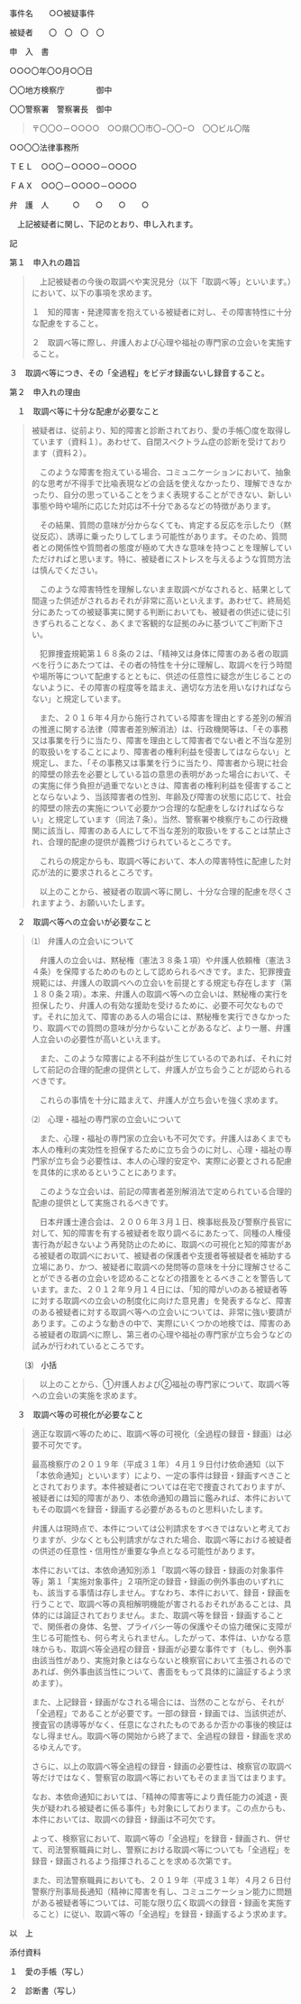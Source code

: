 事件名　　○○被疑事件

被疑者　　〇　〇　〇　〇

申　入　書

○○○〇年〇○月○〇日

〇〇地方検察庁　　　　御中

〇〇警察署　警察署長　御中

> 〒〇〇○－○○○○　○○県〇〇市〇−〇〇−○　〇〇ビル〇階

○○〇〇法律事務所

ＴＥＬ　○○〇－○○○○－○○○○

ＦＡＸ　○○〇－○○○○－○○○○

弁　護　人　　　○　　○　　○　　○

　上記被疑者に関し、下記のとおり、申し入れます。

記

第１　申入れの趣旨

> 　上記被疑者の今後の取調べや実況見分（以下「取調べ等」といいます。）において、以下の事項を求めます。
>
> １　知的障害・発達障害を抱えている被疑者に対し、その障害特性に十分な配慮をすること。
>
> ２　取調べ等に際し、弁護人および心理や福祉の専門家の立会いを実施すること。

３　取調べ等につき、その「全過程」をビデオ録画ないし録音すること。

第２　申入れの理由

　１　取調べ等に十分な配慮が必要なこと

> 被疑者は、従前より、知的障害と診断されており、愛の手帳〇度を取得しています（資料１）。あわせて、自閉スペクトラム症の診断を受けております（資料２）。
>
> 　このような障害を抱えている場合、コミュニケーションにおいて、抽象的な思考が不得手で比喩表現などの会話を使えなかったり、理解できなかったり、自分の思っていることをうまく表現することができない、新しい事態や時や場所に応じた対応は不十分であるなどの特徴があります。
>
> 　その結果、質問の意味が分からなくても、肯定する反応を示したり（黙従反応）、誘導に乗ったりしてしまう可能性があります。そのため、質問者との関係性や質問者の態度が極めて大きな意味を持つことを理解していただければと思います。特に、被疑者にストレスを与えるような質問方法は慎んでください。
>
> 　このような障害特性を理解しないまま取調べがなされると、結果として間違った供述がされるおそれが非常に高いといえます。あわせて、終局処分にあたっての被疑事実に関する判断においても、被疑者の供述に徒に引きずられることなく、あくまで客観的な証拠のみに基づいてご判断下さい。
>
> 　犯罪捜査規範第１６８条の２は、「精神又は身体に障害のある者の取調べを行うにあたつては、その者の特性を十分に理解し、取調べを行う時間や場所等について配慮するとともに、供述の任意性に疑念が生じることのないように、その障害の程度等を踏まえ、適切な方法を用いなければならない」と規定しています。
>
> 　また、２０１６年４月から施行されている障害を理由とする差別の解消の推進に関する法律（障害者差別解消法）は、行政機関等は、「その事務又は事業を行うに当たり、障害を理由として障害者でない者と不当な差別的取扱いをすることにより、障害者の権利利益を侵害してはならない」と規定し、また、「その事務又は事業を行うに当たり、障害者から現に社会的障壁の除去を必要としている旨の意思の表明があった場合において、その実施に伴う負担が過重でないときは、障害者の権利利益を侵害することとならないよう、当該障害者の性別、年齢及び障害の状態に応じて、社会的障壁の除去の実施について必要かつ合理的な配慮をしなければならない」と規定しています（同法７条）。当然、警察署や検察庁もこの行政機関に該当し、障害のある人にして不当な差別的取扱いをすることは禁止され、合理的配慮の提供が義務づけられているところです。
>
> 　これらの規定からも、取調べ等において、本人の障害特性に配慮した対応が法的に要求されるところです。
>
> 　以上のことから、被疑者の取調べ等に関し、十分な合理的配慮を尽くされますよう、お願いいたします。

　２　取調べ等への立会いが必要なこと

> ⑴　弁護人の立会いについて
>
> 　弁護人の立会いは、黙秘権（憲法３８条１項）や弁護人依頼権（憲法３４条）を保障するためのものとして認められるべきです。また、犯罪捜査規範には、弁護人の取調べへの立会いを前提とする規定も存在します（第１８０条２項）。本来、弁護人の取調べ等への立会いは、黙秘権の実行を担保したり、弁護人の有効な援助を受けるために、必要不可欠なものです。それに加えて、障害のある人の場合には、黙秘権を実行できなかったり、取調べでの質問の意味が分からないことがあるなど、より一層、弁護人立会いの必要性が高いといえます。
>
> 　また、このような障害による不利益が生じているのであれば、それに対して前記の合理的配慮の提供として、弁護人が立ち会うことが認められるべきです。
>
> 　これらの事情を十分に踏まえて、弁護人が立ち会いを強く求めます。
>
> ⑵　心理・福祉の専門家の立会いについて
>
> 　また、心理・福祉の専門家の立会いも不可欠です。弁護人はあくまでも本人の権利の実効性を担保するために立ち会うのに対し、心理・福祉の専門家が立ち会う必要性は、本人の心理的安定や、実際に必要とされる配慮を具体的に求めるということにあります。
>
> 　このような立会いは、前記の障害者差別解消法で定められている合理的配慮の提供として実施されるべきです。
>
> 　日本弁護士連合会は、２００６年３月１日、検事総長及び警察庁長官に対して、知的障害を有する被疑者を取り調べるにあたって、同種の人権侵害行為が起きないよう再発防止のために、取調べの可視化と知的障害がある被疑者の取調べにおいて、被疑者の保護者や支援者等被疑者を補助する立場にあり、かつ、被疑者に取調べの発問等の意味を十分に理解させることができる者の立会いを認めることなどの措置をとるべきことを警告しています。また、２０１２年９月１４日には、「知的障がいのある被疑者等に対する取調べの立会いの制度化に向けた意見書」を発表するなど、障害のある被疑者に対する取調べ等への立会いについては、非常に強い要請があります。このような動きの中で、実際にいくつかの地検では、障害のある被疑者の取調べに際し、第三者の心理や福祉の専門家が立ち会うなどの試みが行われているところです。

　　⑶　小括

> 　以上のことから、①弁護人および②福祉の専門家について、取調べ等への立会いの実施を求めます。

　３　取調べ等の可視化が必要なこと

> 適正な取調べ等のために、取調べ等の可視化（全過程の録音・録画）は必要不可欠です。
>
> 最高検察庁の２０１９年（平成３１年）４月１９日付け依命通知（以下「本依命通知」といいます）により、一定の事件は録音・録画すべきこととされております。本件被疑者については在宅で捜査されておりますが、被疑者には知的障害があり、本依命通知の趣旨に鑑みれば、本件においてもその取調べを録音・録画する必要があるものと思料いたします。
>
> 弁護人は現時点で、本件については公判請求をすべきではないと考えておりますが、少なくとも公判請求がなされた場合、取調べ等における被疑者の供述の任意性・信用性が重要な争点となる可能性があります。
>
> 本件においては、本依命通知別添１「取調べ等の録音・録画の対象事件等」第１「実施対象事件」２項所定の録音・録画の例外事由のいずれにも、該当する事情は存しません。すなわち、本件において、録音・録画を行うことで、取調べ等の真相解明機能が害されるおそれがあることは、具体的には論証されておりません。また、取調べ等を録音・録画することで、関係者の身体、名誉、プライバシー等の保護やその協力確保に支障が生じる可能性も、何ら考えられません。したがって、本件は、いかなる意味からも、取調べ等全過程の録音・録画が必要な事件です（もし、例外事由該当性があり、実施対象とはならないと検察官において主張されるのであれば、例外事由該当性について、書面をもって具体的に論証するよう求めます）。
>
> また、上記録音・録画がなされる場合には、当然のことながら、それが「全過程」であることが必要です。一部の録音・録画では、当該供述が、捜査官の誘導等がなく、任意になされたものであるか否かの事後的検証はなし得ません。取調べ等の開始から終了まで、全過程の録音・録画を求めるゆえんです。
>
> さらに、以上の取調べ等全過程の録音・録画の必要性は、検察官の取調べ等だけではなく、警察官の取調べ等においてもそのまま当てはまります。
>
> なお、本依命通知においては、「精神の障害等により責任能力の減退・喪失が疑われる被疑者に係る事件」も対象にしております。この点からも、本件においては、取調べの録音・録画は不可欠です。
>
> よって、検察官において、取調べ等の「全過程」を録音・録画され、併せて、司法警察職員に対し、警察における取調べ等についても「全過程」を録音・録画されるよう指揮されることを求める次第です。
>
> また、司法警察職員においても、２０１９年（平成３１年）４月２６日付警察庁刑事局長通知（精神に障害を有し、コミュニケーション能力に問題がある被疑者等については、可能な限り広く取調べの録音・録画を実施すること）に従い、取調べ等の「全過程」を録音・録画するよう求めます。

以　上

添付資料

１　愛の手帳（写し）

２　診断書（写し）
